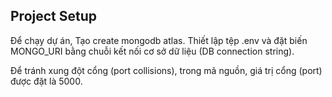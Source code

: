 ## Project Setup

Để chạy dự án,
Tạo create mongodb atlas.
Thiết lập tệp .env và đặt biến MONGO_URI bằng chuỗi kết nối cơ sở dữ liệu (DB connection string).

Để tránh xung đột cổng (port collisions), trong mã nguồn, giá trị cổng (port) được đặt là 5000.
